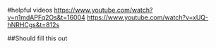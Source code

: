 #helpful videos
https://www.youtube.com/watch?v=n1mdAPFq2Os&t=16004
https://www.youtube.com/watch?v=xUQ-hNRHCgs&t=812s

##Should fill this out
